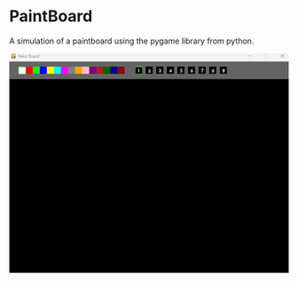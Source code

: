 # PaintBoard

A simulation of a paintboard using the pygame library from python.

![Demonstração](Animation.gif)
